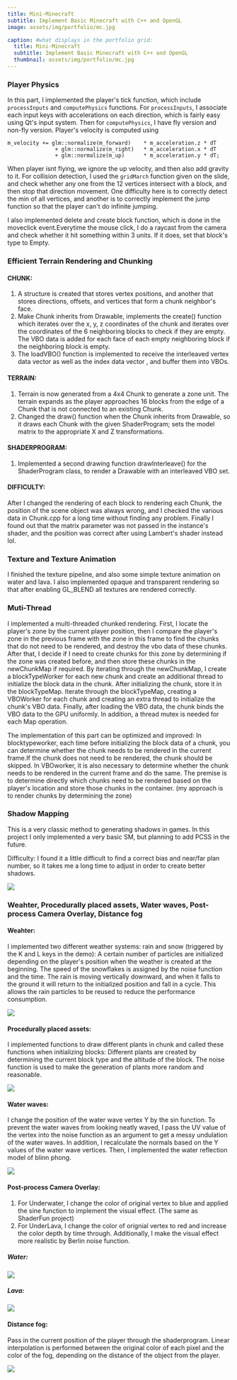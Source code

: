 ```yaml
---
title: Mini-Minecraft
subtitle: Implement Basic Minecraft with C++ and OpenGL
image: assets/img/portfolio/mc.jpg

caption: #what displays in the portfolio grid:
  title: Mini-Minecraft
  subtitle: Implement Basic Minecraft with C++ and OpenGL
  thumbnail: assets/img/portfolio/mc.jpg
---
```


### Player Physics

In this part, I implemented the player's tick function, which include ```processInputs``` and ```computePhysics``` functions. For ```processInputs```, I associate each input keys with  accelerations on each direction, which is fairly easy using Qt's input system. Then for ```computePhysics```, I have fly version and non-fly version. Player's velocity is computed using 

```
m_velocity += glm::normalize(m_forward)    * m_acceleration.z * dT
               + glm::normalize(m_right)   * m_acceleration.x * dT
               + glm::normalize(m_up)      * m_acceleration.y * dT;
``` 
When player isnt flying, we ignore the up velocity, and then also add gravity to it. For collision detection, I used the ```gridMarch``` function given on the slide, and check whether any one from the 12 vertices intersect with a block, and then stop that direction movement. One difficulty here is to correctly detect the min of all vertices, and another is to correctly implement the jump function so that the player can't do infinite jumping.

I also implemented delete and create block function, which is done in the moveclick event.Everytime the mouse click, I do a raycast from the camera and check whether it hit something within 3 units. If it does, set that block's type to Empty.

### Efficient Terrain Rendering and Chunking
#### CHUNK:
1. A structure is created that stores vertex positions, and another that stores directions, offsets, and vertices that form a chunk neighbor's face.
2. Make Chunk inherits from Drawable, implements the create() function which iterates over the x, y, z coordinates of the chunk and iterates over the coordinates of the 6 neighboring blocks to check if they are empty. The VBO data is added for each face of each empty neighboring block if the neighboring block is empty.
3. The loadVBO() function is implemented to receive the interleaved vertex data vector as well as the index data vector , and buffer them into VBOs.

#### TERRAIN:
1. Terrain is now generated from a 4x4 Chunk to generate a zone unit. The terrain expands as the player approaches 16 blocks from the edge of a Chunk that is not connected to an existing Chunk.
2. Changed the draw() function when the Chunk inherits from Drawable, so it draws each Chunk with the given ShaderProgram; sets the model matrix to the appropriate X and Z transformations.

#### SHADERPROGRAM:
1. Implemented a second drawing function drawInterleave() for the ShaderProgram class, to render a Drawable with an interleaved VBO set.

#### DIFFICULTY:
After I changed the rendering of each block to rendering each Chunk, the position of the scene object was always wrong, and I checked the various data in Chunk.cpp for a long time without finding any problem. Finally I found out that the matrix parameter was not passed in the instance's shader, and the position was correct after using Lambert's shader instead lol.

### Texture and Texture Animation

I finished the texture pipeline, and also some simple texture animation on water and lava. I also implemented opaque and transparent rendering so that after enabling GL_BLEND all textures are rendered correctly.

### Muti-Thread

I implemented a multi-threaded chunked rendering. First, I locate the player's zone by the current player position, then I compare the player's zone in the previous frame with the zone in this frame to find the chunks that do not need to be rendered, and destroy the vbo data of these chunks. After that, I decide if I need to create chunks for this zone by determining if the zone was created before, and then store these chunks in the newChunkMap if required. By iterating through the newChunkMap, I create a blockTypeWorker for each new chunk and create an additional thread to initialize the block data in the chunk. After initializing the chunk, store it in the blockTypeMap. Iterate through the blockTypeMap, creating a VBOWorker for each chunk and creating an extra thread to initialize the chunk's VBO data. Finally, after loading the VBO data, the chunk binds the VBO data to the GPU uniformly. In addition, a thread mutex is needed for each Map operation.

The implementation of this part can be optimized and improved: In blocktypeworker, each time before initializing the block data of a chunk, you can determine whether the chunk needs to be rendered in the current frame.If the chunk does not need to be rendered, the chunk should be skipped. In VBOworker, it is also necessary to determine whether the chunk needs to be rendered in the current frame and do the same. The premise is to determine directly which chunks need to be rendered based on the player's location and store those chunks in the container. (my approach is to render chunks by determining the zone)


### Shadow Mapping

This is a very classic method to generating shadows in games. In this project I only implemented a very basic SM, but planning to add PCSS in the future.

Difficulty:
I found it a little difficult to find a correct bias and near/far plan number, so it takes me a long time to adjust in order to create better shadows.

![](screenshot1.gif)

### Weahter, Procedurally placed assets, Water waves, Post-process Camera Overlay, Distance fog

#### Weahter:

I implemented two different weather systems: rain and snow (triggered by the K and L keys in the demo): A certain number of particles are initialized depending on the player's position when the weather is created at the beginning. The speed of the snowflakes is assigned by the noise function and the time. The rain is moving vertically downward, and when it falls to the ground it will return to the initialized position and fall in a cycle. This allows the rain particles to be reused to reduce the performance consumption.

![](screenshot6.gif)

#### Procedurally placed assets:

I implemented functions to draw different plants in chunk and called these functions when initializing blocks: Different plants are created by determining the current block type and the altitude of the block. The noise function is used to make the generation of plants more random and reasonable.

![](screenshot2.gif)

#### Water waves:

I change the position of the water wave vertex Y by the sin function. To prevent the water waves from looking neatly waved, I pass the UV value of the vertex into the noise function as an argument to get a messy undulation of the water waves. In addition, I recalculate the normals based on the Y values of the water wave vertices. Then, I implemented the water reflection model of blinn phong.

![](screenshot3.gif)

#### Post-process Camera Overlay:

1. For Underwater, I change the color of original vertex to blue and applied the sine function to implement the visual effect. (The same as ShaderFun project)
2. For UnderLava, I change the color of orignial vertex to red and increase the color depth by time through. Additionally, I make the visual effect more realistic by Berlin noise function.

##### **Water:**

![](screenshot4.gif)

##### **Lava:**

![](screenshot5.gif)

#### Distance fog:

Pass in the current position of the player through the shaderprogram. Linear interpolation is performed between the original color of each pixel and the color of the fog, depending on the distance of the object from the player.

![](screenshot7.png)
